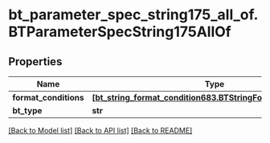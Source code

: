 # bt_parameter_spec_string175_all_of.BTParameterSpecString175AllOf

## Properties
Name | Type | Description | Notes
------------ | ------------- | ------------- | -------------
**format_conditions** | [**[bt_string_format_condition683.BTStringFormatCondition683]**](BTStringFormatCondition683.md) |  | [optional] 
**bt_type** | **str** |  | [optional] 

[[Back to Model list]](../README.md#documentation-for-models) [[Back to API list]](../README.md#documentation-for-api-endpoints) [[Back to README]](../README.md)


